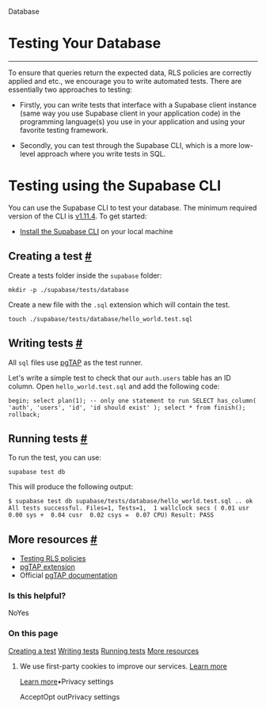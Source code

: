 Database

# Testing Your Database

* * *

To ensure that queries return the expected data, RLS policies are correctly applied and etc., we encourage you to write automated tests. There are essentially two approaches to testing:

- Firstly, you can write tests that interface with a Supabase client instance (same way you use Supabase client in your application code) in the programming language(s) you use in your application and using your favorite testing framework.

- Secondly, you can test through the Supabase CLI, which is a more low-level approach where you write tests in SQL.


# Testing using the Supabase CLI

You can use the Supabase CLI to test your database. The minimum required version of the CLI is [v1.11.4](https://github.com/supabase/cli/releases). To get started:

- [Install the Supabase CLI](https://supabase.com/docs/guides/cli) on your local machine

## Creating a test [\#](https://supabase.com/docs/guides/database/testing\#creating-a-test)

Create a tests folder inside the `supabase` folder:

`
mkdir -p ./supabase/tests/database
`

Create a new file with the `.sql` extension which will contain the test.

`
touch ./supabase/tests/database/hello_world.test.sql
`

## Writing tests [\#](https://supabase.com/docs/guides/database/testing\#writing-tests)

All `sql` files use [pgTAP](https://supabase.com/docs/guides/database/extensions/pgtap) as the test runner.

Let's write a simple test to check that our `auth.users` table has an ID column. Open `hello_world.test.sql` and add the following code:

`
begin;
select plan(1); -- only one statement to run
SELECT has_column(
    'auth',
    'users',
    'id',
    'id should exist'
);
select * from finish();
rollback;
`

## Running tests [\#](https://supabase.com/docs/guides/database/testing\#running-tests)

To run the test, you can use:

`
supabase test db
`

This will produce the following output:

`
$ supabase test db
supabase/tests/database/hello_world.test.sql .. ok
All tests successful.
Files=1, Tests=1,  1 wallclock secs ( 0.01 usr  0.00 sys +  0.04 cusr  0.02 csys =  0.07 CPU)
Result: PASS
`

## More resources [\#](https://supabase.com/docs/guides/database/testing\#more-resources)

- [Testing RLS policies](https://supabase.com/docs/guides/database/extensions/pgtap#testing-rls-policies)
- [pgTAP extension](https://supabase.com/docs/guides/database/extensions/pgtap)
- Official [pgTAP documentation](https://pgtap.org/)

### Is this helpful?

NoYes

### On this page

[Creating a test](https://supabase.com/docs/guides/database/testing#creating-a-test) [Writing tests](https://supabase.com/docs/guides/database/testing#writing-tests) [Running tests](https://supabase.com/docs/guides/database/testing#running-tests) [More resources](https://supabase.com/docs/guides/database/testing#more-resources)

1. We use first-party cookies to improve our services. [Learn more](https://supabase.com/privacy#8-cookies-and-similar-technologies-used-on-our-european-services)



   [Learn more](https://supabase.com/privacy#8-cookies-and-similar-technologies-used-on-our-european-services)•Privacy settings





   AcceptOpt outPrivacy settings